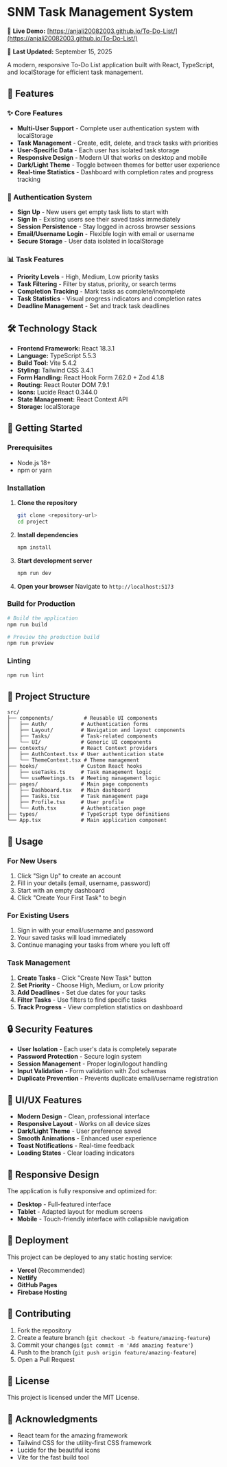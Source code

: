 # SNM Task Management System

🚀 **Live Demo:** [https://anjali20082003.github.io/To-Do-List/](https://anjali20082003.github.io/To-Do-List/)

📅 **Last Updated:** September 15, 2025

A modern, responsive To-Do List application built with React, TypeScript, and localStorage for efficient task management.

## 🚀 Features

### ✨ Core Features
- **Multi-User Support** - Complete user authentication system with localStorage
- **Task Management** - Create, edit, delete, and track tasks with priorities
- **User-Specific Data** - Each user has isolated task storage
- **Responsive Design** - Modern UI that works on desktop and mobile
- **Dark/Light Theme** - Toggle between themes for better user experience
- **Real-time Statistics** - Dashboard with completion rates and progress tracking

### 🔐 Authentication System
- **Sign Up** - New users get empty task lists to start with
- **Sign In** - Existing users see their saved tasks immediately
- **Session Persistence** - Stay logged in across browser sessions
- **Email/Username Login** - Flexible login with email or username
- **Secure Storage** - User data isolated in localStorage

### 📊 Task Features
- **Priority Levels** - High, Medium, Low priority tasks
- **Task Filtering** - Filter by status, priority, or search terms
- **Completion Tracking** - Mark tasks as complete/incomplete
- **Task Statistics** - Visual progress indicators and completion rates
- **Deadline Management** - Set and track task deadlines

## 🛠️ Technology Stack

- **Frontend Framework:** React 18.3.1
- **Language:** TypeScript 5.5.3
- **Build Tool:** Vite 5.4.2
- **Styling:** Tailwind CSS 3.4.1
- **Form Handling:** React Hook Form 7.62.0 + Zod 4.1.8
- **Routing:** React Router DOM 7.9.1
- **Icons:** Lucide React 0.344.0
- **State Management:** React Context API
- **Storage:** localStorage

## 🚀 Getting Started

### Prerequisites
- Node.js 18+ 
- npm or yarn

### Installation

1. **Clone the repository**
   ```bash
   git clone <repository-url>
   cd project
   ```

2. **Install dependencies**
   ```bash
   npm install
   ```

3. **Start development server**
   ```bash
   npm run dev
   ```

4. **Open your browser**
   Navigate to `http://localhost:5173`

### Build for Production

```bash
# Build the application
npm run build

# Preview the production build
npm run preview
```

### Linting

```bash
npm run lint
```

## 📁 Project Structure

```
src/
├── components/          # Reusable UI components
│   ├── Auth/           # Authentication forms
│   ├── Layout/         # Navigation and layout components
│   ├── Tasks/          # Task-related components
│   └── UI/             # Generic UI components
├── contexts/           # React Context providers
│   ├── AuthContext.tsx # User authentication state
│   └── ThemeContext.tsx # Theme management
├── hooks/              # Custom React hooks
│   ├── useTasks.ts     # Task management logic
│   └── useMeetings.ts  # Meeting management logic
├── pages/              # Main page components
│   ├── Dashboard.tsx   # Main dashboard
│   ├── Tasks.tsx       # Task management page
│   ├── Profile.tsx     # User profile
│   └── Auth.tsx        # Authentication page
├── types/              # TypeScript type definitions
└── App.tsx             # Main application component
```

## 🎯 Usage

### For New Users
1. Click "Sign Up" to create an account
2. Fill in your details (email, username, password)
3. Start with an empty dashboard
4. Click "Create Your First Task" to begin

### For Existing Users
1. Sign in with your email/username and password
2. Your saved tasks will load immediately
3. Continue managing your tasks from where you left off

### Task Management
1. **Create Tasks** - Click "Create New Task" button
2. **Set Priority** - Choose High, Medium, or Low priority
3. **Add Deadlines** - Set due dates for your tasks
4. **Filter Tasks** - Use filters to find specific tasks
5. **Track Progress** - View completion statistics on dashboard

## 🔒 Security Features

- **User Isolation** - Each user's data is completely separate
- **Password Protection** - Secure login system
- **Session Management** - Proper login/logout handling
- **Input Validation** - Form validation with Zod schemas
- **Duplicate Prevention** - Prevents duplicate email/username registration

## 🎨 UI/UX Features

- **Modern Design** - Clean, professional interface
- **Responsive Layout** - Works on all device sizes
- **Dark/Light Theme** - User preference saved
- **Smooth Animations** - Enhanced user experience
- **Toast Notifications** - Real-time feedback
- **Loading States** - Clear loading indicators

## 📱 Responsive Design

The application is fully responsive and optimized for:
- **Desktop** - Full-featured interface
- **Tablet** - Adapted layout for medium screens
- **Mobile** - Touch-friendly interface with collapsible navigation

## 🚀 Deployment

This project can be deployed to any static hosting service:

- **Vercel** (Recommended)
- **Netlify**
- **GitHub Pages**
- **Firebase Hosting**

## 🤝 Contributing

1. Fork the repository
2. Create a feature branch (`git checkout -b feature/amazing-feature`)
3. Commit your changes (`git commit -m 'Add amazing feature'`)
4. Push to the branch (`git push origin feature/amazing-feature`)
5. Open a Pull Request

## 📄 License

This project is licensed under the MIT License.

## 🙏 Acknowledgments

- React team for the amazing framework
- Tailwind CSS for the utility-first CSS framework
- Lucide for the beautiful icons
- Vite for the fast build tool